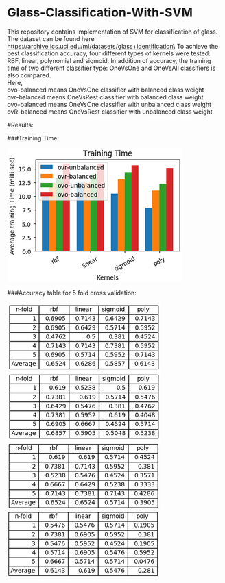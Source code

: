 # Glass-Classification-With-SVM
This repository contains implementation of SVM for classification of glass. The dataset can be found here
https://archive.ics.uci.edu/ml/datasets/glass+identification\
To achieve the best classification accuracy, four different types of kernels were tested: RBF, linear, polynomial and sigmoid.
In addition of accuracy, the training time of two different classifier type: OneVsOne and OneVsAll classifiers is also compared. \
Here, \
ovo-balanced means OneVsOne classifier with balanced class weight \
ovr-balanced means OneVsRest classifier with balanced class weight \
ovo-balanced means OneVsOne classifier with unbalanced class weight \
ovR-balanced means OneVsRest classifier with unbalanced class weight 

#Results:

###Training Time: 
 
![html dark](https://github.com/sdevkota007/Glass-Classification-With-SVM/blob/master/screenshots/training-time.png)

###Accuracy table for 5 fold cross validation:

![html dark](https://github.com/sdevkota007/Glass-Classification-With-SVM/blob/master/screenshots/accuracy1.png) \
![html dark](https://github.com/sdevkota007/Glass-Classification-With-SVM/blob/master/screenshots/accuracy2.png) \
![html dark](https://github.com/sdevkota007/Glass-Classification-With-SVM/blob/master/screenshots/accuracy3.png) \
![html dark](https://github.com/sdevkota007/Glass-Classification-With-SVM/blob/master/screenshots/accuracy4.png)